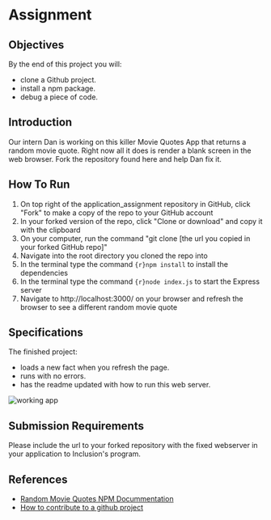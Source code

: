 # Assignment

## Objectives

By the end of this project you will:

- clone a Github project.
- install a npm package.
- debug a piece of code.

## Introduction

Our intern Dan is working on this killer Movie Quotes App that returns a random movie quote. Right now all it does is render a blank screen in the web browser. Fork the repository found here and help Dan fix it.  

## How To Run

1. On top right of the application_assignment repository in GitHub, click "Fork" to make a copy of the repo to your GitHub account
2. In your forked version of the repo, click "Clone or download" and copy it with the clipboard
3. On your computer, run the command "git clone [the url you copied in your forked GitHub repo]"
4. Navigate into the root directory you cloned the repo into
5. In the terminal type the command ```{r}npm install``` to install the dependencies
6. In the terminal type the command ```{r}node index.js``` to start the Express server
7. Navigate to http://localhost:3000/ on your browser and refresh the browser to see a different random movie quote 

## Specifications

The finished project:

- loads a new fact when you refresh the page.
- runs with no errors.
- has the readme updated with how to run this web server.

![working app](app.gif)

## Submission Requirements

Please include the url to your forked repository with the fixed webserver in your application to Inclusion's program.

## References

- [Random Movie Quotes NPM Docummentation](https://www.npmjs.com/package/random-movie-quotes)
- [How to contribute to a github project](https://akrabat.com/the-beginners-guide-to-contributing-to-a-github-project/)